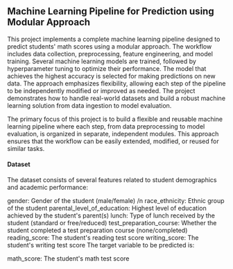 ## Machine Learning Pipeline for Prediction using Modular Approach



This project implements a complete machine learning pipeline designed to predict students' math scores using a modular approach. The workflow includes data collection, preprocessing, feature engineering, and model training. Several machine learning models are trained, followed by hyperparameter tuning to optimize their performance. The model that achieves the highest accuracy is selected for making predictions on new data. The approach emphasizes flexibility, allowing each step of the pipeline to be independently modified or improved as needed. The project demonstrates how to handle real-world datasets and build a robust machine learning solution from data ingestion to model evaluation.

The primary focus of this project is to build a flexible and reusable machine learning pipeline where each step, from data preprocessing to model evaluation, is organized in separate, independent modules. This approach ensures that the workflow can be easily extended, modified, or reused for similar tasks.

#### Dataset
The dataset consists of several features related to student demographics and academic performance:

gender: Gender of the student (male/female) /n
race_ethnicity: Ethnic group of the student
parental_level_of_education: Highest level of education achieved by the student's parent(s)
lunch: Type of lunch received by the student (standard or free/reduced)
test_preparation_course: Whether the student completed a test preparation course (none/completed)
reading_score: The student's reading test score
writing_score: The student's writing test score
The target variable to be predicted is:

math_score: The student's math test score
